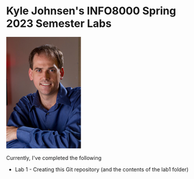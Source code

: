 # Kyle Johnsen's INFO8000 Spring 2023 Semester Labs

![This a headshot of me](headshot.jpeg)

Currently, I've completed the following
- Lab 1 - Creating this Git repository (and the contents of the lab1 folder)
